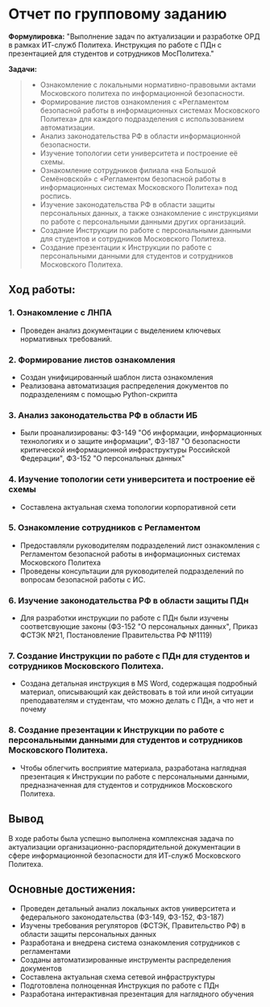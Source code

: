 # Отчет по групповому заданию
**Формулировка:** "Выполнение задач по актуализации и разработке ОРД в рамках ИТ-служб Политеха. Инструкция по работе с ПДн с презентацией для студентов и сотрудников МосПолитеха."

**Задачи:**
> - Ознакомление с локальными нормативно-правовыми актами Московского политеха по информационной безопасности.
> - Формирование листов ознакомления с «Регламентом безопасной работы в информационных системах Московского Политеха» для каждого подразделения с использованием автоматизации.
> - Анализ законодательства РФ в области информационной безопасности.
> - Изучение топологии сети университета и построение её схемы.
> - Ознакомление сотрудников филиала «на Большой Семёновской» с «Регламентом безопасной работы в информационных системах Московского Политеха» под роспись.
> - Изучение законодательства РФ в области защиты персональных данных, а также ознакомление с инструкциями по работе с персональными данными других организаций.
> - Создание Инструкции по работе с персональными данными для студентов и сотрудников Московского Политеха.
> - Создание презентации к Инструкции по работе с персональными данными для студентов и сотрудников Московского Политеха.

## Ход работы:
### 1. Ознакомление с ЛНПА
   - Проведен анализ документации с выделением ключевых нормативных требований.
### 2. Формирование листов ознакомления
   - Создан унифицированный шаблон листа ознакомления
   - Реализована автоматизация распределения документов по подразделениям с помощью Python-скрипта
### 3. Анализ законодательства РФ в области ИБ
   - Были проанализированы: ФЗ-149 "Об информации, информационных технологиях и о защите информации", ФЗ-187 "О безопасности критической информационной инфраструктуры Российской Федерации", ФЗ-152 "О персональных данных"
### 4. Изучение топологии сети университета и построение её схемы
   - Составлена актуальная схема топологии корпоративной сети
### 5. Ознакомление сотрудников с Регламентом
   - Предоставляли руководителям подразделений лист ознакомления с Регламентом безопасной работы в информационных системах Московского Политеха 
   - Проведены консультации для руководителей подразделений по вопросам безопасной работы с ИС.
### 6. Изучение законодательства РФ в области защиты ПДн
   - Для разработки инструкции по работе с ПДн были изучены соответсвующие законы (ФЗ-152 "О персональных данных", Приказ ФСТЭК №21, Постановление Правительства РФ №1119)
### 7. Создание Инструкции по работе с ПДн для студентов и сотрудников Московского Политеха.
   - Создана детальная инструкция в MS Word, содержащая подробный материал, описывающий как действовать в той или иной ситуации преподавателям и студентам, что можно делать с ПДн, а что нет и почему
### 8. Создание презентации к Инструкции по работе с персональными данными для студентов и сотрудников Московского Политеха.
   - Чтобы облегчить восприятие материала, разработана наглядная презентация к Инструкции по работе с персональными данными, предназначенная для студентов и сотрудников Московского Политеха.

## Вывод
В ходе работы была успешно выполнена комплексная задача по актуализации организационно-распорядительной документации в сфере информационной безопасности для ИТ-служб Московского Политеха. 
## Основные достижения: 
   - Проведен детальный анализ локальных актов университета и федерального законодательства (ФЗ-149, ФЗ-152, ФЗ-187)
   - Изучены требования регуляторов (ФСТЭК, Правительство РФ) в области защиты персональных данных
   - Разработана и внедрена система ознакомления сотрудников с регламентами
   - Созданы автоматизированные инструменты распределения документов
   - Составлена актуальная схема сетевой инфраструктуры
   - Подготовлена полноценная Инструкция по работе с ПДн
   - Разработана интерактивная презентация для наглядного обучения 
